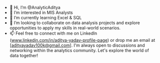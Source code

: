 - 👋 Hi, I’m @AnalyticAditya
- 👀 I’m interested in MIS Analysts
- 🌱 I’m currently learning Excel & SQL
- 💞️ I’m looking to collaborate on data analysis projects and explore opportunities to apply my skills in real-world scenarios.
- 📫 Feel free to connect with me on LinkedIn (www.linkedin.com/in/aditya-yadav-profile-page) or drop me an email at [adityayadav100k@gmail.com]. I'm always open to discussions and networking within the analytics community. Let's explore the world of data together!

<!---
AnalyticAditya/AnalyticAditya is a ✨ special ✨ repository because its `README.md` (this file) appears on your GitHub profile.
You can click the Preview link to take a look at your changes.
--->
